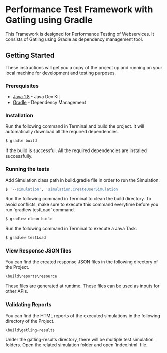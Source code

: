 # Performance Test Framework with Gatling using Gradle

This Framework is designed for Performance Testing of Webservices. It consists of Gatling using Gradle as dependency management tool.

## Getting Started

These instructions will get you a copy of the project up and running on your local machine for development and testing purposes.

### Prerequisites

* [Java 1.8](https://www.oracle.com/technetwork/java/javase/downloads/jdk8-downloads-2133151.html) - Java Dev Kit
* [Gradle](https://gradle.org/install/) - Dependency Management

### Installation

Run the following command in Terminal and build the project. It will automatically download all the required dependencies.
```sh
$ gradle build
```

If the build is successful. All the required dependencies are installed successfully.
### Running the tests

Add Simulation class path in build.gradle file in order to run the Simulation.
```sh
$ '--simulation', 'simulation.CreateUserSimulation'
```

Run the following command in Terminal to clean the build directory. To avoid conflicts, make sure to execute this command everytime before you run 'gradlew testLoad' command.
```sh
$ gradlew clean build
```

Run the following command in Terminal to execute a Java Task.
```sh
$ gradlew testLoad
```

### View Response JSON files

You can find the created response JSON files in the following directory of the Project.
```sh
\build\reports\resource
```
These files are generated at runtime. These files can be used as inputs for other APIs.

### Validating Reports

You can find the HTML reports of the executed simulations in the following directory of the Project.
```sh
\build\gatling-results
```
Under the gatling-results directory, there will be multiple test simulation folders. Open the related simulation folder and open 'index.html' file.
